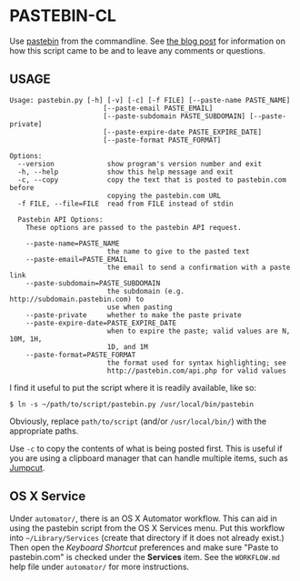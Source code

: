 # PASTEBIN-CL

Use [pastebin][pb] from the commandline. See [the blog post][bp] for information on how this script came
to be and to leave any comments or questions.

[pb]: http://pastebin.com/
[bp]: http://www.thomasupton.com/blog/2010/12/pastebin-from-the-commandline/


## USAGE

    Usage: pastebin.py [-h] [-v] [-c] [-f FILE] [--paste-name PASTE_NAME]
                           [--paste-email PASTE_EMAIL]
                           [--paste-subdomain PASTE_SUBDOMAIN] [--paste-private]
                           [--paste-expire-date PASTE_EXPIRE_DATE]
                           [--paste-format PASTE_FORMAT]

    Options:
      --version             show program's version number and exit
      -h, --help            show this help message and exit
      -c, --copy            copy the text that is posted to pastebin.com before
                            copying the pastebin.com URL
      -f FILE, --file=FILE  read from FILE instead of stdin

      Pastebin API Options:
        These options are passed to the pastebin API request.

        --paste-name=PASTE_NAME
                            the name to give to the pasted text
        --paste-email=PASTE_EMAIL
                            the email to send a confirmation with a paste link
        --paste-subdomain=PASTE_SUBDOMAIN
                            the subdomain (e.g. http://subdomain.pastebin.com) to
                            use when pasting
        --paste-private     whether to make the paste private
        --paste-expire-date=PASTE_EXPIRE_DATE
                            when to expire the paste; valid values are N, 10M, 1H,
                            1D, and 1M
        --paste-format=PASTE_FORMAT
                            the format used for syntax highlighting; see
                            http://pastebin.com/api.php for valid values

I find it useful to put the script where it is readily available, like so:

    $ ln -s ~/path/to/script/pastebin.py /usr/local/bin/pastebin

Obviously, replace `path/to/script` (and/or `/usr/local/bin/`) with the appropriate paths.

Use `-c` to copy the contents of what is being posted first. This is useful if you are using a clipboard manager that can handle multiple items, such as [Jumpcut][jc].

[jc]: http://jumpcut.sourceforge.net/

## OS X Service

Under `automator/`, there is an OS X Automator workflow. This can aid in using the pastebin script from the OS X Services menu. Put this workflow into `~/Library/Services` (create that directory if it does not already exist.) Then open the *Keyboard Shortcut* preferences and make sure "Paste to pastebin.com" is checked under the **Services** item. See the `WORKFLOW.md` help file under `automator/` for more instructions.
